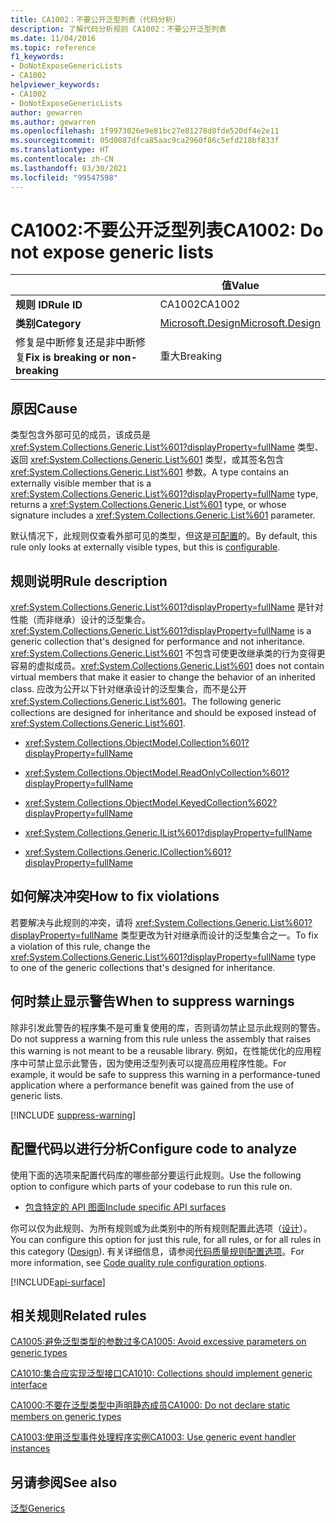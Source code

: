 ```yaml
---
title: CA1002：不要公开泛型列表（代码分析）
description: 了解代码分析规则 CA1002：不要公开泛型列表
ms.date: 11/04/2016
ms.topic: reference
f1_keywords:
- DoNotExposeGenericLists
- CA1002
helpviewer_keywords:
- CA1002
- DoNotExposeGenericLists
author: gewarren
ms.author: gewarren
ms.openlocfilehash: 1f9973026e9e81bc27e81278d8fde520df4e2e11
ms.sourcegitcommit: 05d0087dfca85aac9ca2960f86c5efd218bf833f
ms.translationtype: HT
ms.contentlocale: zh-CN
ms.lasthandoff: 03/30/2021
ms.locfileid: "99547598"
---
```

# <a name="ca1002-do-not-expose-generic-lists"></a><span data-ttu-id="3ef3c-103">CA1002:不要公开泛型列表</span><span class="sxs-lookup"><span data-stu-id="3ef3c-103">CA1002: Do not expose generic lists</span></span>

| | <span data-ttu-id="3ef3c-104">值</span><span class="sxs-lookup"><span data-stu-id="3ef3c-104">Value</span></span> |
|-|-|
| <span data-ttu-id="3ef3c-105">**规则 ID**</span><span class="sxs-lookup"><span data-stu-id="3ef3c-105">**Rule ID**</span></span> |<span data-ttu-id="3ef3c-106">CA1002</span><span class="sxs-lookup"><span data-stu-id="3ef3c-106">CA1002</span></span>|
| <span data-ttu-id="3ef3c-107">**类别**</span><span class="sxs-lookup"><span data-stu-id="3ef3c-107">**Category**</span></span> |[<span data-ttu-id="3ef3c-108">Microsoft.Design</span><span class="sxs-lookup"><span data-stu-id="3ef3c-108">Microsoft.Design</span></span>](design-warnings.md)|
| <span data-ttu-id="3ef3c-109">修复是中断修复还是非中断修复</span><span class="sxs-lookup"><span data-stu-id="3ef3c-109">**Fix is breaking or non-breaking**</span></span> |<span data-ttu-id="3ef3c-110">重大</span><span class="sxs-lookup"><span data-stu-id="3ef3c-110">Breaking</span></span>|

## <a name="cause"></a><span data-ttu-id="3ef3c-111">原因</span><span class="sxs-lookup"><span data-stu-id="3ef3c-111">Cause</span></span>

<span data-ttu-id="3ef3c-112">类型包含外部可见的成员，该成员是 <xref:System.Collections.Generic.List%601?displayProperty=fullName> 类型、返回 <xref:System.Collections.Generic.List%601> 类型，或其签名包含 <xref:System.Collections.Generic.List%601> 参数。</span><span class="sxs-lookup"><span data-stu-id="3ef3c-112">A type contains an externally visible member that is a <xref:System.Collections.Generic.List%601?displayProperty=fullName> type, returns a <xref:System.Collections.Generic.List%601> type, or whose signature includes a <xref:System.Collections.Generic.List%601> parameter.</span></span>

<span data-ttu-id="3ef3c-113">默认情况下，此规则仅查看外部可见的类型，但这是[可配置](#configure-code-to-analyze)的。</span><span class="sxs-lookup"><span data-stu-id="3ef3c-113">By default, this rule only looks at externally visible types, but this is [configurable](#configure-code-to-analyze).</span></span>

## <a name="rule-description"></a><span data-ttu-id="3ef3c-114">规则说明</span><span class="sxs-lookup"><span data-stu-id="3ef3c-114">Rule description</span></span>

<span data-ttu-id="3ef3c-115"><xref:System.Collections.Generic.List%601?displayProperty=fullName> 是针对性能（而非继承）设计的泛型集合。</span><span class="sxs-lookup"><span data-stu-id="3ef3c-115"><xref:System.Collections.Generic.List%601?displayProperty=fullName> is a generic collection that's designed for performance and not inheritance.</span></span> <span data-ttu-id="3ef3c-116"><xref:System.Collections.Generic.List%601> 不包含可使更改继承类的行为变得更容易的虚拟成员。</span><span class="sxs-lookup"><span data-stu-id="3ef3c-116"><xref:System.Collections.Generic.List%601> does not contain virtual members that make it easier to change the behavior of an inherited class.</span></span> <span data-ttu-id="3ef3c-117">应改为公开以下针对继承设计的泛型集合，而不是公开 <xref:System.Collections.Generic.List%601>。</span><span class="sxs-lookup"><span data-stu-id="3ef3c-117">The following generic collections are designed for inheritance and should be exposed instead of <xref:System.Collections.Generic.List%601>.</span></span>

- <xref:System.Collections.ObjectModel.Collection%601?displayProperty=fullName>

- <xref:System.Collections.ObjectModel.ReadOnlyCollection%601?displayProperty=fullName>

- <xref:System.Collections.ObjectModel.KeyedCollection%602?displayProperty=fullName>

- <xref:System.Collections.Generic.IList%601?displayProperty=fullName>

- <xref:System.Collections.Generic.ICollection%601?displayProperty=fullName>

## <a name="how-to-fix-violations"></a><span data-ttu-id="3ef3c-118">如何解决冲突</span><span class="sxs-lookup"><span data-stu-id="3ef3c-118">How to fix violations</span></span>

<span data-ttu-id="3ef3c-119">若要解决与此规则的冲突，请将 <xref:System.Collections.Generic.List%601?displayProperty=fullName> 类型更改为针对继承而设计的泛型集合之一。</span><span class="sxs-lookup"><span data-stu-id="3ef3c-119">To fix a violation of this rule, change the <xref:System.Collections.Generic.List%601?displayProperty=fullName> type to one of the generic collections that's designed for inheritance.</span></span>

## <a name="when-to-suppress-warnings"></a><span data-ttu-id="3ef3c-120">何时禁止显示警告</span><span class="sxs-lookup"><span data-stu-id="3ef3c-120">When to suppress warnings</span></span>

<span data-ttu-id="3ef3c-121">除非引发此警告的程序集不是可重复使用的库，否则请勿禁止显示此规则的警告。</span><span class="sxs-lookup"><span data-stu-id="3ef3c-121">Do not suppress a warning from this rule unless the assembly that raises this warning is not meant to be a reusable library.</span></span> <span data-ttu-id="3ef3c-122">例如，在性能优化的应用程序中可禁止显示此警告，因为使用泛型列表可以提高应用程序性能。</span><span class="sxs-lookup"><span data-stu-id="3ef3c-122">For example, it would be safe to suppress this warning in a performance-tuned application where a performance benefit was gained from the use of generic lists.</span></span>

[!INCLUDE [suppress-warning](../../../../includes/code-analysis/suppress-warning.md)]

## <a name="configure-code-to-analyze"></a><span data-ttu-id="3ef3c-123">配置代码以进行分析</span><span class="sxs-lookup"><span data-stu-id="3ef3c-123">Configure code to analyze</span></span>

<span data-ttu-id="3ef3c-124">使用下面的选项来配置代码库的哪些部分要运行此规则。</span><span class="sxs-lookup"><span data-stu-id="3ef3c-124">Use the following option to configure which parts of your codebase to run this rule on.</span></span>

- [<span data-ttu-id="3ef3c-125">包含特定的 API 图面</span><span class="sxs-lookup"><span data-stu-id="3ef3c-125">Include specific API surfaces</span></span>](#include-specific-api-surfaces)

<span data-ttu-id="3ef3c-126">你可以仅为此规则、为所有规则或为此类别中的所有规则配置此选项（[设计](design-warnings.md)）。</span><span class="sxs-lookup"><span data-stu-id="3ef3c-126">You can configure this option for just this rule, for all rules, or for all rules in this category ([Design](design-warnings.md)).</span></span> <span data-ttu-id="3ef3c-127">有关详细信息，请参阅[代码质量规则配置选项](../code-quality-rule-options.md)。</span><span class="sxs-lookup"><span data-stu-id="3ef3c-127">For more information, see [Code quality rule configuration options](../code-quality-rule-options.md).</span></span>

[!INCLUDE[api-surface](~/includes/code-analysis/api-surface.md)]

## <a name="related-rules"></a><span data-ttu-id="3ef3c-128">相关规则</span><span class="sxs-lookup"><span data-stu-id="3ef3c-128">Related rules</span></span>

[<span data-ttu-id="3ef3c-129">CA1005:避免泛型类型的参数过多</span><span class="sxs-lookup"><span data-stu-id="3ef3c-129">CA1005: Avoid excessive parameters on generic types</span></span>](ca1005.md)

[<span data-ttu-id="3ef3c-130">CA1010:集合应实现泛型接口</span><span class="sxs-lookup"><span data-stu-id="3ef3c-130">CA1010: Collections should implement generic interface</span></span>](ca1010.md)

[<span data-ttu-id="3ef3c-131">CA1000:不要在泛型类型中声明静态成员</span><span class="sxs-lookup"><span data-stu-id="3ef3c-131">CA1000: Do not declare static members on generic types</span></span>](ca1000.md)

[<span data-ttu-id="3ef3c-132">CA1003:使用泛型事件处理程序实例</span><span class="sxs-lookup"><span data-stu-id="3ef3c-132">CA1003: Use generic event handler instances</span></span>](ca1003.md)

## <a name="see-also"></a><span data-ttu-id="3ef3c-133">另请参阅</span><span class="sxs-lookup"><span data-stu-id="3ef3c-133">See also</span></span>

[<span data-ttu-id="3ef3c-134">泛型</span><span class="sxs-lookup"><span data-stu-id="3ef3c-134">Generics</span></span>](../../../csharp/programming-guide/generics/index.md)
